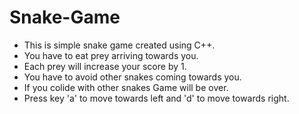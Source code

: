 # Snake-Game
- This is simple snake game created using C++.
- You have to eat prey arriving towards you.
- Each prey will increase your score by 1.
- You have to avoid other snakes coming towards you.
- If you colide with other snakes Game will be over.
- Press key 'a' to move towards left and 'd' to move towards right.
